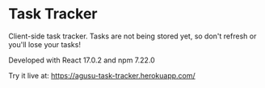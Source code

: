 # Task Tracker

Client-side task tracker. Tasks are not being stored yet, so don't refresh or you'll lose your tasks!

Developed with React 17.0.2 and npm 7.22.0

Try it live at: https://agusu-task-tracker.herokuapp.com/
